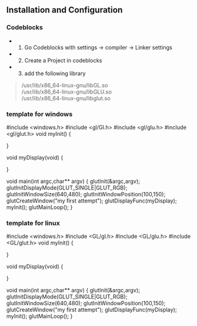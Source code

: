 ## Installation and Configuration  
### Codeblocks  
* 1. Go Codeblocks with settings -> compiler -> Linker settings
* 2. Create a Project in codeblocks
* 3. add the following library  
> /usr/lib/x86_64-linux-gnu/libGL.so  
> /usr/lib/x86_64-linux-gnu/libGLU.so  
> /usr/lib/x86_64-linux-gnu/libglut.so  

### template for windows
\#include <windows.h>
\#include <gl/Gl.h>
\#include <gl/glu.h>
\#include <gl/glut.h>
void myInit()
{

}

void myDisplay(void)
{

}

void main(int argc,char** argv)
{
	glutInit(&argc,argv);
	glutInitDisplayMode(GLUT_SINGLE|GLUT_RGB);
	glutInitWindowSize(640,480);
	glutInitWindowPosition(100,150);
	glutCreateWindow("my first attempt");
	glutDisplayFunc(myDisplay);
	myInit();
	glutMainLoop();
}

### template for linux
\#include <windows.h>
\#include <GL/gl.h>
\#include <GL/glu.h>
\#include <GL/glut.h>
void myInit()
{

}

void myDisplay(void)
{

}

void main(int argc,char** argv)
{
        glutInit(&argc,argv);
        glutInitDisplayMode(GLUT_SINGLE|GLUT_RGB);
        glutInitWindowSize(640,480);
        glutInitWindowPosition(100,150);
        glutCreateWindow("my first attempt");
        glutDisplayFunc(myDisplay);
        myInit();
        glutMainLoop();
}


